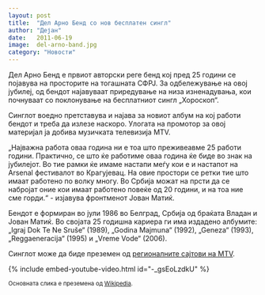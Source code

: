 ```yaml
---
layout: post
title:  "Дел Арно Бенд со нов бесплатен сингл"
author: "Дејан"
date:   2011-06-19
image:  del-arno-band.jpg
category: "Новости"
---
```


Дел Арно Бенд е првиот авторски реге бенд кој пред 25 години се појавува на просторите на тогашната СФРЈ. За 
одбележување на овој јубилеј, од бендот најавуваат приредување на низа изненадувања, кои почнуваат со поклонување на 
бесплатниот сингл „Хороскоп“.

Синглот воедно претставува и најава за новиот албум на кој работи бендот и треба да излезе наскоро. Улогата на промотор 
за овој материјал ја добива музичката телевизија MTV.

„Најважна работа оваа година ни е тоа што преживеавме 25 работи години. Практично, се што ќе работиме оваа година ќе 
биде во знак на јубилејот. Во тие рамки ќе имаме настапи меѓу кои е и настапот на Arsenal фестивалот во Крагујевац. На 
овие простори се ретки тие што имаат работено по волку многу. Во Србија можат на прсти да се набројат оние кои имаат 
работено повеќе од 20 години, и на тоа ние сме горди.“ - изјавува фронтменот Јован Матиќ.

Бендот е формиран во јули 1986 во Белград, Србија од браќата Владан и Јован Матиќ. Во својата 25 годишна кариера ги има 
издадено албумите: „Igraj Dok Te Ne Sruše“ (1989), „Godina Majmuna“ (1992), „Geneza“ (1993), „Reggaeneracija“ (1995) и 
„Vreme Vode“ (2006).

Синглот може да биде преземен од [регионалните сајтови на MTV](http://www.mtv.com.hr/downloads/del-arno-band-i-mtv-vam-poklanjaju-novi-singl-horoskop-na-mtvcomhr).

{% include embed-youtube-video.html id="-_gsEoLzdkU" %}

<small>Основната слика е преземена од [Wikipedia](http://en.wikipedia.org/wiki/File:Delarnoband2009.jpg).</small>
